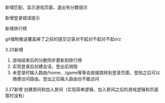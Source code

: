 新增匹配，显示游戏页面，退出有分数提示

新增登录错误提示

新增排行榜

git强制推送覆盖掉了之前的提交记录对不起对不起对不起orz



3.20新增

1. 游戏结束后的分数同步更新到排行榜
2. 实现登录后创建会话，登出后销毁
3. 未登录时输入路由/home、/game等等会直接跳转到登录页面，登陆之后可以随便访问路由，登出之后输入路由也不能访问

3.27新增
创建房间和加入房间（实现简单逻辑，加入房间之后的游戏逻辑和页面暂时没有）
